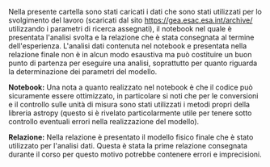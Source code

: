 Nella presente cartella sono stati caricati i dati che sono stati utilizzati per lo svolgimento del lavoro (scaricati dal sito https://gea.esac.esa.int/archive/ utilizzando i parametri di ricerca assegnati), il notebook nel quale è presentata l'analisi svolta e la relazione che è stata consegnata al termine dell'esperienza.
L'analisi dati contenuta nel notebook e presentata nella relazione finale non è in alcun modo esaustiva ma può costituire un buon punto di partenza per eseguire una analisi, soprattutto per quanto riguarda la determinazione dei parametri del modello.

**Notebook:** Una nota a quanto realizzato nel notebook è che il codice può sicuramente essere ottimizzato, in particolare si noti che per le conversioni e il controllo sulle unità di misura sono stati utilizzati i metodi propri della libreria astropy (questo si è rivelato particolarmente utile per tenere sotto controllo eventuali errori nella realizzazione del modello).

**Relazione:** Nella relazione è presentato il modello fisico finale che è stato utilizzato per l'analisi dati. Questa è stata la prime relazione consegnata durante il corso per questo motivo potrebbe contenere errori e imprecisioni.
